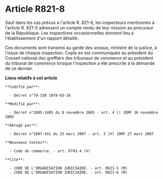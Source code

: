 # Article R821-8

Sauf dans les cas prévus à l'article R. 821-6, les inspecteurs mentionnés à l'article R. 821-5 adressent un compte rendu de
leur mission au procureur de la République. Les inspections occasionnelles donnent lieu à l'établissement d'un rapport
détaillé.

Ces documents sont transmis au garde des sceaux, ministre de la justice, à l'issue de chaque inspection. Copie en est
communiquée au président du Conseil national des greffiers des tribunaux de commerce et au président du tribunal de commerce
lorsque l'inspection a été prescrite à la demande de ce dernier.

**Liens relatifs à cet article**

	**Codifié par**:

	  - Décret n°78-330 1978-03-16

	**Modifié par**:

	  - Décret n°2005-1405 du 8 novembre 2005 - art. 4 () JORF 16 novembre 2005

	**Abrogé par**:

	  - Décret n°2007-431 du 25 mars 2007 - art. 3 (V) JORF 27 mars 2007

	**Nouveaux textes**:

	  - Code de commerce. - art. R743-4 (V)

	**Cite**:

	  - CODE DE L'ORGANISATION JUDICIAIRE. - art. R821-5 (M)
	  - CODE DE L'ORGANISATION JUDICIAIRE. - art. R821-6 (M)
